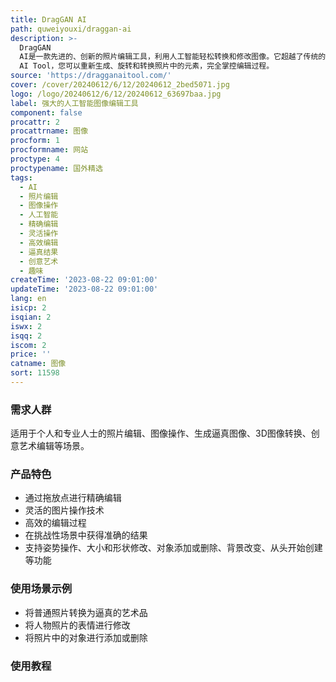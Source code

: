 ```yaml
---
title: DragGAN AI
path: quweiyouxi/draggan-ai
description: >-
  DragGAN
  AI是一款先进的、创新的照片编辑工具，利用人工智能轻松转换和修改图像。它超越了传统的像素操作，使用户能够对图像中的不同对象类型应用各种修改效果。使用DragGAN
  AI Tool，您可以重新生成、旋转和转换照片中的元素，完全掌控编辑过程。
source: 'https://dragganaitool.com/'
cover: /cover/20240612/6/12/20240612_2bed5071.jpg
logo: /logo/20240612/6/12/20240612_63697baa.jpg
label: 强大的人工智能图像编辑工具
component: false
procattr: 2
procattrname: 图像
procform: 1
procformname: 网站
proctype: 4
proctypename: 国外精选
tags:
  - AI
  - 照片编辑
  - 图像操作
  - 人工智能
  - 精确编辑
  - 灵活操作
  - 高效编辑
  - 逼真结果
  - 创意艺术
  - 趣味
createTime: '2023-08-22 09:01:00'
updateTime: '2023-08-22 09:01:00'
lang: en
isicp: 2
isqian: 2
iswx: 2
isqq: 2
iscom: 2
price: ''
catname: 图像
sort: 11598
---
```




### 需求人群
适用于个人和专业人士的照片编辑、图像操作、生成逼真图像、3D图像转换、创意艺术编辑等场景。

### 产品特色
- 通过拖放点进行精确编辑
- 灵活的图片操作技术
- 高效的编辑过程
- 在挑战性场景中获得准确的结果
- 支持姿势操作、大小和形状修改、对象添加或删除、背景改变、从头开始创建等功能

### 使用场景示例
- 将普通照片转换为逼真的艺术品
- 将人物照片的表情进行修改
- 将照片中的对象进行添加或删除

### 使用教程


  
